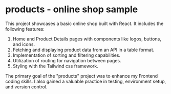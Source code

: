# products - online shop sample

This project showcases a basic online shop built with React. It includes the following features:

1. Home and Product Details pages with components like logos, buttons, and icons.
2. Fetching and displaying product data from an API in a table format.
3. Implementation of sorting and filtering capabilities.
4. Utilization of routing for navigation between pages.
5. Styling with the Tailwind css framework.

The primary goal of the "products" project was to enhance my Frontend coding skills. I also gained a valuable practice in testing, environment setup, and version control.
